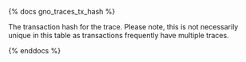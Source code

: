 {% docs gno_traces_tx_hash %}

The transaction hash for the trace. Please note, this is not necessarily unique in this table as transactions frequently have multiple traces. 

{% enddocs %}